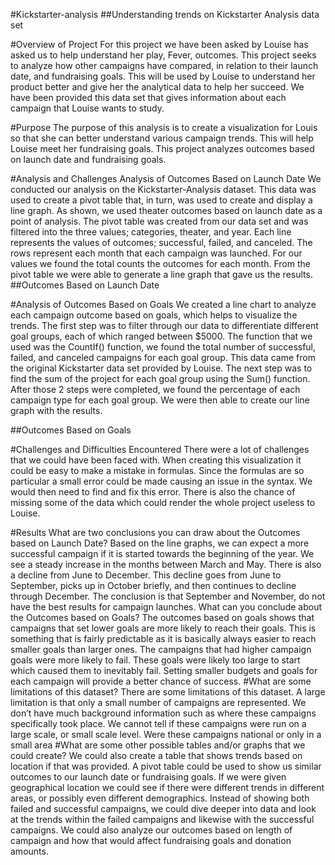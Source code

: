 #Kickstarter-analysis
##Understanding trends on Kickstarter Analysis data set

#Overview of Project
For this project we have been asked by Louise has asked us to help understand her play, Fever, outcomes. This project seeks to analyze how other campaigns have compared, in relation to their launch date, and fundraising goals. This will be used by Louise to understand her product better and give her the analytical data to help her succeed. We have been provided this data set that gives information about each campaign that Louise wants to study.

#Purpose
The purpose of this analysis is to create a visualization for Louis so that she can better understand various campaign trends. This will help Louise meet her fundraising goals. This project analyzes outcomes based on launch date and fundraising goals.

#Analysis and Challenges
Analysis of Outcomes Based on Launch Date
We conducted our analysis on the Kickstarter-Analysis dataset. This data was used to create a pivot table that, in turn, was used to create and display a line graph. As shown, we used theater outcomes based on launch date as a point of analysis. The pivot table was created from our data set and was filtered into the three values; categories, theater, and year. Each line represents the values of outcomes; successful, failed, and canceled. The rows represent each month that each campaign was launched. For our values we found the total counts the outcomes for each month. From the pivot table we were able to generate a line graph that gave us the results.
##Outcomes Based on Launch Date

#Analysis of Outcomes Based on Goals
We created a line chart to analyze each campaign outcome based on goals, which helps to visualize the trends. The first step was to filter through our data to differentiate different goal groups, each of which ranged between $5000. The function that we used was the CountIf() function, we found the total number of successful, failed, and canceled campaigns for each goal group. This data came from the original Kickstarter data set provided by Louise. The next step was to find the sum of the project for each goal group using the Sum() function. After those 2 steps were completed, we found the percentage of each campaign type for each goal group. We were then able to create our line graph with the results.  

##Outcomes Based on Goals

#Challenges and Difficulties Encountered
There were a lot of challenges that we could have been faced with. When creating this visualization it could be easy to make a mistake in formulas. Since the formulas are so particular a small error could be made causing an issue in the syntax. We would then need to find and fix this error. There is also the chance of missing some of the data which could render the whole project useless to Louise.

#Results
What are two conclusions you can draw about the Outcomes based on Launch Date?
Based on the line graphs, we can expect a more successful campaign if it is started towards the beginning of the year. We see a steady increase in the months between March and May. There is also a decline from June to December. This decline goes from June to September, picks up in October briefly, and then continues to decline through December. The conclusion is that September and November, do not have the best results for campaign launches. 
What can you conclude about the Outcomes based on Goals? 
The outcomes based on goals shows that campaigns that set lower goals are more likely to reach their goals. This is something that is fairly predictable as it is basically always easier to reach smaller goals than larger ones. The campaigns that had higher campaign goals were more likely to fail. These goals were likely too large to start which caused them to inevitably fail. Setting smaller budgets and goals for each campaign will provide a better chance of success.
#What are some limitations of this dataset? 
There are some limitations of this dataset. A large limitation is that only a small number of campaigns are represented. We don’t have much background information such as where these campaigns specifically took place. We cannot tell if these campaigns were run on a large scale, or small scale level. Were these campaigns national or only in a small area
#What are some other possible tables and/or graphs that we could create? 
We could also create a table that shows trends based on location if that was provided. A pivot table could be used to show us similar outcomes to our launch date or fundraising goals. If we were given geographical location we could see if there were different trends in different areas, or possibly even different demographics. Instead of showing both failed and successful campaigns, we could dive deeper into data and look at the trends within the failed campaigns and likewise with the successful campaigns. We could also analyze our outcomes based on length of campaign and how that would affect fundraising goals and donation amounts. 
